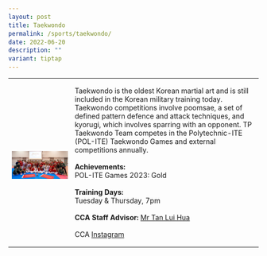```yaml
---
layout: post
title: Taekwondo
permalink: /sports/taekwondo/
date: 2022-06-20
description: ""
variant: tiptap
---
```

<table style="minWidth: 50px">
<colgroup>
<col>
<col>
</colgroup>
<tbody>
<tr>
<td rowspan="1" colspan="1">
<p></p>
<div class="isomer-image-wrapper">
<img style="width: 100%" height="auto" width="100%" alt="" src="/images/Sports/Taekwondo_2.jpg">
</div>
</td>
<td rowspan="1" colspan="1">
<p>Taekwondo is the oldest Korean martial art and is still included in the
Korean military training today. Taekwondo competitions involve poomsae,
a set of defined pattern defence and attack techniques, and kyorugi, which
involves sparring with an opponent. TP Taekwondo Team competes in the Polytechnic-ITE
(POL-ITE) Taekwondo Games and external competitions annually.
<br>
<br><strong>Achievements:</strong>
<br>POL-ITE Games 2023: Gold
<br>
<br><strong>Training Days:</strong>
<br>Tuesday &amp; Thursday, 7pm
<br>
<br><strong>CCA Staff Advisor:</strong>  <a href="mailto:Tan_Lui_Hua@tp.edu.sg" rel="noopener noreferrer nofollow" target="_blank">Mr Tan Lui Hua</a>
<br>
<br>CCA <a href="https://www.instagram.com/tp_taekwondo" rel="noopener noreferrer nofollow" target="_blank">Instagram</a>
</p>
</td>
</tr>
</tbody>
</table>
<p></p>